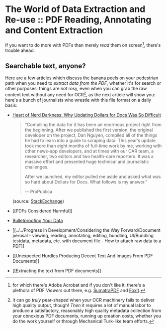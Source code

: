 # The World of Data Extraction and Re-use :: PDF Reading, Annotating and Content Extraction

If you want to do more with PDFs than merely *read* them on screen[^adobe], there's trouble ahead.

[^adobe]: for which there's Adobe Acrobat and if you don't like it, there's a plethora of PDF *Viewers* out there, e.g. [SumatraPDF](https://www.sumatrapdfreader.org/free-pdf-reader) and [FoxIt](https://www.foxit.com/).


## Searchable text, anyone?

Here are a few articles which discuss the banana peels on your pedestrian path when you need to *extract data from the PDF*, whether it's for search or other purposes: things are *not* rosy, even when you can grab the raw content text without any need for OCR[^1], as the next article will show you: here's a bunch of journalists who wrestle with this file format on a daily basis:

[^1]: It can go *truly* pear-shaped when your OCR machinery fails to deliver high quality output, though! *Then* it requires a lot of manual labor to produce a satisfactory, reasonably high quality metadata collection from your obnoxious PDF documents, running up creation costs, whether you do the work yourself or through Mechanical Turk-like team efforts.


- [Heart of Nerd Darkness: Why Updating Dollars for Docs Was So Difficult](https://www.propublica.org/nerds/heart-of-nerd-darkness-why-dollars-for-docs-was-so-difficult)

  > "Compiling the data for it has been an enormous project right from the beginning. After we published the first version, the original developer on the project, Dan Nguyen, compiled all of the things he had to learn into a guide to scraping data. This year’s update took more than eight months of full-time work by me, working with other news-app developers, and at times with our CAR team, a researcher, two editors and two health-care reporters. It was a massive effort and presented huge technical and journalistic challenges.
  >
  > After we launched, my editor pulled me aside and asked what was so hard about Dollars for Docs. What follows is my answer."
  >
  > -- ProPublica 

  (source: [StackExchange](https://softwarerecs.stackexchange.com/questions/18728/pdf-content-extraction-software))
   
- [[PDFs Considered Harmful]]

- [Bulletproofing Your Data](https://github.com/propublica/guides/blob/master/data-bulletproofing.md)

- [[../../Progress in Development/Considering the Way Forward/Document perusal - viewing, reading, annotating, editing, bundling, UI/Bundling testdata, metadata, etc. with document file - How to attach raw data to a PDF]]
- [[Unexpected Hurdles Producing Decent Text And Images From PDF Documents]]
- [[Extracting the text from PDF documents]]